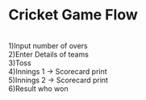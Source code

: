 # Cricket Game Flow
<br /> 1)Input number of overs
<br /> 2)Enter Details of teams
<br /> 3)Toss
<br /> 4)Innings 1 -> Scorecard print
<br /> 5)Innings 2 -> Scorecard print
<br /> 6)Result who won


